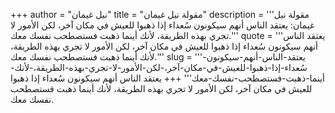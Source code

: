 +++
author = "نيل غيمان"
title = "مقولة نيل غيمان"
description = '''مقولة نيل غيمان: يعتقد الناس أنهم سيكونون سُعداء إذا ذهبوا للعيش في مكان آخر، لكن الأمور لا تجري بهذه الطريقة، لأنك أينما ذهبت فستصطحب نفسك معك.'''
quote = '''يعتقد الناس أنهم سيكونون سُعداء إذا ذهبوا للعيش في مكان آخر، لكن الأمور لا تجري بهذه الطريقة، لأنك أينما ذهبت فستصطحب نفسك معك.'''
slug = '''يعتقد-الناس-أنهم-سيكونون-سُعداء-إذا-ذهبوا-للعيش-في-مكان-آخر،-لكن-الأمور-لا-تجري-بهذه-الطريقة،-لأنك-أينما-ذهبت-فستصطحب-نفسك-معك'''
+++
يعتقد الناس أنهم سيكونون سُعداء إذا ذهبوا للعيش في مكان آخر، لكن الأمور لا تجري بهذه الطريقة، لأنك أينما ذهبت فستصطحب نفسك معك.
